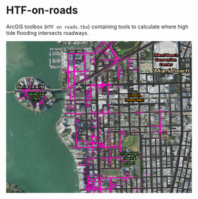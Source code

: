 # HTF-on-roads
ArcGIS toolbox (`HTF on roads.tbx`) containing tools to calculate where high tide flooding intersects roadways.

![Image of estimated high tide flooding on roads in Miami Beach, Florida](https://github.com/acgold/HTF-on-roads/blob/2db9311d0fa01dd90f049fcee921c34916f47d13/HTF_on_roads.png)
